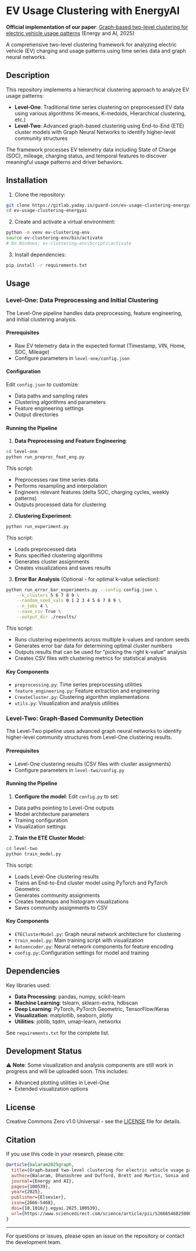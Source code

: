 # EV Usage Clustering with EnergyAI

**Official implementation of our paper**: [Graph-based two-level clustering for electric vehicle usage patterns](https://doi.org/10.1016/j.egyai.2025.100539) (Energy and AI, 2025)

A comprehensive two-level clustering framework for analyzing electric vehicle (EV) charging and usage patterns using time series data and graph neural networks.

## Description

This repository implements a hierarchical clustering approach to analyze EV usage patterns:

- **Level-One**: Traditional time series clustering on preprocessed EV data using various algorithms (K-means, K-medoids, Hierarchical clustering, etc.)
- **Level-Two**: Advanced graph-based clustering using End-to-End (ETE) cluster models with Graph Neural Networks to identify higher-level community structures

The framework processes EV telemetry data including State of Charge (SOC), mileage, charging status, and temporal features to discover meaningful usage patterns and driver behaviors.

## Installation

1. Clone the repository:
```bash
git clone https://gitlab.yaday.io/guard-ion/ev-usage-clustering-energyai.git
cd ev-usage-clustering-energyai
```

2. Create and activate a virtual environment:
```bash
python -m venv ev-clustering-env
source ev-clustering-env/bin/activate  
# On Windows: ev-clustering-env\Scripts\activate
```

3. Install dependencies:
```bash
pip install -r requirements.txt
```

## Usage

### Level-One: Data Preprocessing and Initial Clustering

The Level-One pipeline handles data preprocessing, feature engineering, and initial clustering analysis.

#### Prerequisites
- Raw EV telemetry data in the expected format (Timestamp, VIN, Home, SOC, Mileage)
- Configure parameters in `level-one/config.json`

#### Configuration
Edit `config.json` to customize:
- Data paths and sampling rates
- Clustering algorithms and parameters
- Feature engineering settings
- Output directories

#### Running the Pipeline

1. **Data Preprocessing and Feature Engineering**:
```bash
cd level-one
python run_preproc_feat_eng.py
```
This script:
- Preprocesses raw time series data
- Performs resampling and interpolation
- Engineers relevant features (delta SOC, charging cycles, weekly patterns)
- Outputs processed data for clustering

2. **Clustering Experiment**:
```bash
python run_experiment.py
```
This script:
- Loads preprocessed data
- Runs specified clustering algorithms
- Generates cluster assignments
- Creates visualizations and saves results

3. **Error Bar Analysis** (Optional - for optimal k-value selection):
```bash
python run_error_bar_experiments.py --config config.json \
    --k_clusters 5 6 7 8 9 \
    --random_seed_vals 0 1 2 3 4 5 6 7 8 9 \
    --n_jobs 4 \
    --save_csv True \
    --output_dir ./results/
```
This script:
- Runs clustering experiments across multiple k-values and random seeds
- Generates error bar data for determining optimal cluster numbers
- Outputs results that can be used for "picking the right k-value" analysis
- Creates CSV files with clustering metrics for statistical analysis

#### Key Components
- `preprocessing.py`: Time series preprocessing utilities
- `feature_engineering.py`: Feature extraction and engineering
- `CreateCluster.py`: Clustering algorithm implementations
- `utils.py`: Visualization and analysis utilities

### Level-Two: Graph-Based Community Detection

The Level-Two pipeline uses advanced graph neural networks to identify higher-level community structures from Level-One clustering results.

#### Prerequisites
- Level-One clustering results (CSV files with cluster assignments)
- Configure parameters in `level-two/config.py`

#### Running the Pipeline

1. **Configure the model**:
Edit `config.py` to set:
- Data paths pointing to Level-One outputs
- Model architecture parameters
- Training configuration
- Visualization settings

2. **Train the ETE Cluster Model**:
```bash
cd level-two
python train_model.py
```

This script:
- Loads Level-One clustering results
- Trains an End-to-End cluster model using PyTorch and PyTorch Geometric
- Generates community assignments
- Creates heatmaps and histogram visualizations
- Saves community assignments to CSV

#### Key Components
- `ETEClusterModel.py`: Graph neural network architecture for clustering
- `train_model.py`: Main training script with visualization
- `Autoencoder.py`: Neural network components for feature encoding
- `config.py`: Configuration settings for model and training


## Dependencies

Key libraries used:
- **Data Processing**: pandas, numpy, scikit-learn
- **Machine Learning**: tslearn, sklearn-extra, hdbscan
- **Deep Learning**: PyTorch, PyTorch Geometric, TensorFlow/Keras
- **Visualization**: matplotlib, seaborn, plotly
- **Utilities**: joblib, tqdm, umap-learn, networkx

See `requirements.txt` for the complete list.

## Development Status

⚠️ **Note**: Some visualization and analysis components are still work in progress and will be uploaded soon. This includes:
- Advanced plotting utilities in Level-One
- Extended visualization options

## License

Creative Commons Zero v1.0 Universal - see the [LICENSE](LICENSE) file for details.

## Citation

If you use this code in your research, please cite:

```bibtex
@article{balaram2025graph,
  title={Graph-based two-level clustering for electric vehicle usage patterns},
  author={Balaram, Dhanashree and Dufford, Brett and Martin, Sonia and Negoita, Gianina Alina and Yen, Matthew and Paxton, William A.},
  journal={Energy and AI},
  pages={100539},
  year={2025},
  publisher={Elsevier},
  issn={2666-5468},
  doi={10.1016/j.egyai.2025.100539},
  url={https://www.sciencedirect.com/science/article/pii/S2666546825000710}
}
```

---

For questions or issues, please open an issue on the repository or contact the development team.
